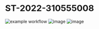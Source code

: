 # ST-2022-310555008
![example workflow](https://github.com/Shin-Yan/ST-2022-310555008/actions/workflows/maven.yml)
![image](https://user-images.githubusercontent.com/59412340/158758127-d1445b66-5e49-4a52-abbd-ae2448021cc6.png)
![image](https://user-images.githubusercontent.com/59412340/158758230-cb1d1a89-c73e-4dfc-9dcd-0db2b21eb5ed.png)
